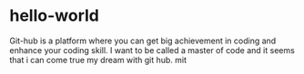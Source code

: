 # hello-world
Git-hub is a platform where you can get big achievement in coding and enhance your coding skill.
I want to be called a master of code and it seems that i can come true my dream with git hub. mit
